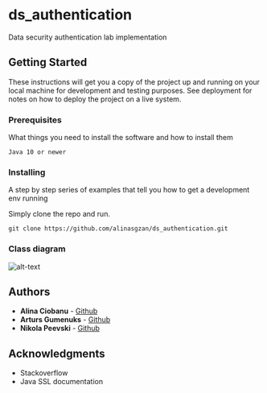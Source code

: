 # ds_authentication

Data security authentication lab implementation

## Getting Started

These instructions will get you a copy of the project up and running on your local machine for development and testing purposes. See deployment for notes on how to deploy the project on a live system.

### Prerequisites

What things you need to install the software and how to install them

```
Java 10 or newer
```

### Installing

A step by step series of examples that tell you how to get a development env running

Simply clone the repo and run.

```
git clone https://github.com/alinasgzan/ds_authentication.git
```

### Class diagram

![alt-text](https://github.com/alinasgzan/ds_authentication/blob/master/Assets/ClassDiagram.png)

## Authors

* **Alina Ciobanu** -  [Github](https://github.com/alinasgzan)
* **Arturs Gumenuks** -  [Github](https://github.com/JulyThe9)
* **Nikola Peevski** - [Github](https://github.com/WillyWaser)

## Acknowledgments

* Stackoverflow
* Java SSL documentation
